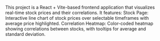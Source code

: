 This project is a React + Vite-based frontend application that visualizes real-time stock prices and their correlations.
It features:
Stock Page: Interactive line chart of stock prices over selectable timeframes with average price highlighted.
Correlation Heatmap: Color-coded heatmap showing correlations between stocks, with tooltips for average and standard deviation.
